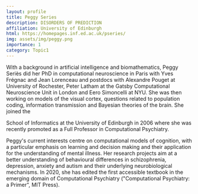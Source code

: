 ```yaml
---
layout: profile
title: Peggy Series
description: DISORDERS OF PREDICTION
affiliation: University of Edinburgh
html: https://homepages.inf.ed.ac.uk/pseries/
img: assets/img/peggy.png
importance: 1
category: Topic1
---
```

With a background in artificial intelligence and biomathematics, Peggy Seriès did her PhD in computational neuroscience in Paris with Yves Frégnac and Jean Lorenceau and postdocs with Alexandre Pouget at University of Rochester, Peter Latham at the Gatsby Computational Neuroscience Unit in London and Eero Simoncelli at NYU. She was then working on models of the visual cortex, questions related to population coding, information transmission and Bayesian theories of the brain. She joined the

School of Informatics at the University of Edinburgh in 2006 where she was recently promoted as a Full Professor in Computational Psychiatry.

Peggy's current interests centre on computational models of cognition, with a particular emphasis on learning and decision making and their application for the understanding of mental illness. Her research projects aim at a better understanding of behavioural differences in schizophrenia, depression, anxiety and autism and their underlying neurobiological mechanisms. In 2020, she has edited the first accessible textbook in the emerging domain of Computational Psychiatry ("Computational Psychiatry: a Primer", MIT Press).
